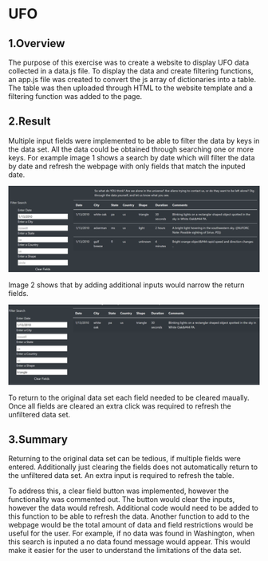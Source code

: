 # UFO
## 1.Overview
The purpose of this exercise was to create a website to display UFO data collected in a data.js file. To display the data and create filtering functions, an app.js file was created to convert the js array of dictionaries into a table. The table was then uploaded through HTML to the website template and a filtering function was added to the page. 
## 2.Result
Multiple input fields were implemented to be able to filter the data by keys in the data set. All the data could be obtained through searching one or more keys. For example image 1 shows a search by date which will filter the data by date and refresh the webpage with only fields that match the inputed date. 

![Filter By Date](./date_filter.PNG)

Image 2 shows that by adding additional inputs would narrow the return fields. 

![Multi Filter Fields](./multi_field.PNG)

To return to the original data set each field needed to be cleared maually. Once all fields are cleared an extra click was required to refresh the unfiltered data set.

## 3.Summary
Returning to the original data set can be tedious, if multiple fields were entered. Additionally just clearing the fields does not automatically return to the unfiltered data set. An extra input is required to refresh the table. 

To address this, a clear field button was implemented, however the functionality was commented out. The button would clear the inputs, however the data would refresh. Additional code would need to be added to this function to be able to refresh the data. Another function to add to the webpage would be the total amount of data and field restrictions would be useful for the user. For example, if no data was found in Washington, when this search is inputed a no data found message would appear. This would make it easier for the user to understand the limitations of the data set.
